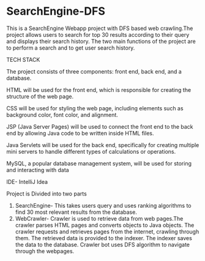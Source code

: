 # SearchEngine-DFS

This is a SearchEngine Webapp project with DFS based web crawling.The project allows users to search for top 30 results according to their query and displays their search history.
The two main functions of the project are to perform a search and to get user search history.

TECH STACK

The project consists of three components: front end, back end, and a database.

HTML will be used for the front end, which is responsible for creating the structure of the web page.

CSS will be used for styling the web page, including elements such as background color, font color, and alignment.

JSP (Java Server Pages) will be used to connect the front end to the back end by allowing Java code to be written inside HTML files.

Java Servlets will be used for the back end, specifically for creating multiple mini servers to handle different types of calculations or operations.

MySQL, a popular database management system, will be used for storing and interacting with data

IDE- IntelliJ Idea

Project is Divided into two parts
1. SearchEngine- This takes users query and uses ranking algorithms to find 30 most relevant results from the database.
2. WebCrawler- Crawler is used to retrieve data from web pages.The crawler parses HTML pages and converts objects to Java objects. The crawler requests and retrieves pages from the internet, crawling through them.
   The retrieved data is provided to the indexer. The indexer saves the data to the database.
   Crawler bot uses DFS algorithm to navigate through the webpages.
